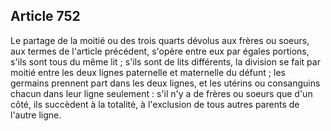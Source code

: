Article 752
----
Le partage de la moitié ou des trois quarts dévolus aux frères ou soeurs, aux
termes de l'article précédent, s'opère entre eux par égales portions, s'ils sont
tous du même lit ; s'ils sont de lits différents, la division se fait par moitié
entre les deux lignes paternelle et maternelle du défunt ; les germains prennent
part dans les deux lignes, et les utérins ou consanguins chacun dans leur ligne
seulement : s'il n'y a de frères ou soeurs que d'un côté, ils succèdent à la
totalité, à l'exclusion de tous autres parents de l'autre ligne.
